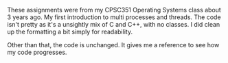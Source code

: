 These assignments were from my CPSC351 Operating Systems class about 3 years ago.
My first introduction to multi processes and threads.
The code isn't pretty as it's a unsightly mix of C and C++, with no classes. I did
clean up the formatting a bit simply for readability.  

Other than that, the code is unchanged.  It gives me a reference to see how my code progresses.
